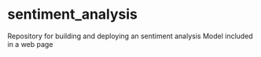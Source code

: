# sentiment_analysis
Repository for building and deploying an sentiment analysis Model included in a web page
